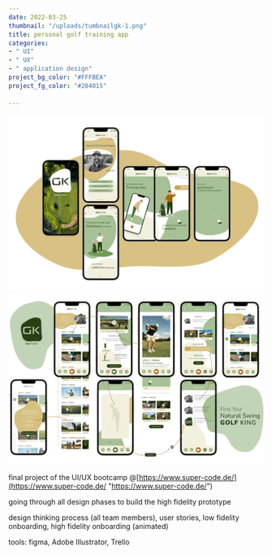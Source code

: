 ```yaml
---
date: 2022-03-25
thumbnail: "/uploads/tumbnailgk-1.png"
title: personal golf training app
categories:
- " UI"
- " UX"
- " application design"
project_bg_color: "#FFFBEA"
project_fg_color: "#284015"

---
```

![](/uploads/screens_gk.png)![](/uploads/stories_gk.png)

final project of the UI/UX bootcamp @[https://www.super-code.de/](https://www.super-code.de/ "https://www.super-code.de/")

going through all design phases to build the high fidelity prototype

design thinking process (all team members), user stories, low fidelity onboarding, high fidelity onboarding (animated)

tools: figma, Adobe Illustrator, Trello